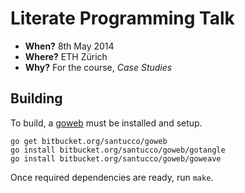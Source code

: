 Literate Programming Talk
=========================

* **When?**	8th May 2014
* **Where?**	ETH Zürich
* **Why?**	For the course, *Case Studies*

Building
--------

To build, a [goweb](https://bitbucket.org/santucco/goweb) must be installed and setup.

	go get bitbucket.org/santucco/goweb
	go install bitbucket.org/santucco/goweb/gotangle
	go install bitbucket.org/santucco/goweb/goweave

Once required dependencies are ready, run `make`.
